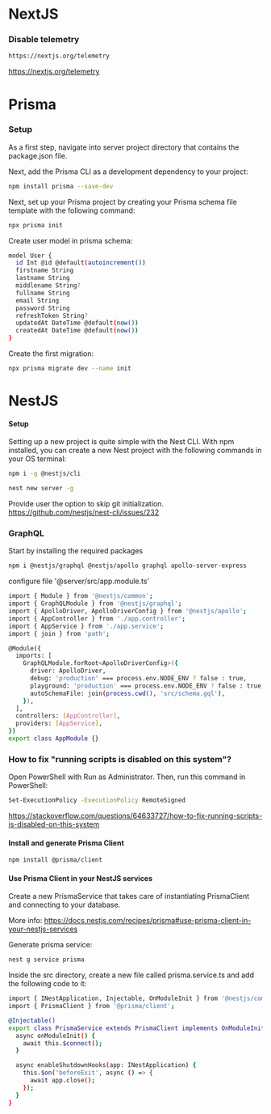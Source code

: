 # NextJS

### Disable telemetry

```bash
https://nextjs.org/telemetry
```

https://nextjs.org/telemetry

# Prisma

### Setup

As a first step, navigate into server project directory that contains the package.json file.

Next, add the Prisma CLI as a development dependency to your project:

```bash
npm install prisma --save-dev
```

Next, set up your Prisma project by creating your Prisma schema file template with the following command:

```bash
npx prisma init
```

Create user model in prisma schema:

```bash
model User {
  id Int @id @default(autoincrement())
  firstname String
  lastname String
  middlename String?
  fullname String
  email String
  password String
  refreshToken String?
  updatedAt DateTime @default(now())
  createdAt DateTime @default(now())
}
```

Create the first migration:

```bash
npx prisma migrate dev --name init
```

# NestJS

#### Setup

Setting up a new project is quite simple with the Nest CLI. With npm installed, you can create a new Nest project with the following commands in your OS terminal:

```bash
npm i -g @nestjs/cli
```

```bash
nest new server -g
```

Provide user the option to skip git initialization.
<https://github.com/nestjs/nest-cli/issues/232>

### GraphQL

Start by installing the required packages

```bash
npm i @nestjs/graphql @nestjs/apollo graphql apollo-server-express
```

configure file '@server/src/app.module.ts'

```bash
import { Module } from '@nestjs/common';
import { GraphQLModule } from '@nestjs/graphql';
import { ApolloDriver, ApolloDriverConfig } from '@nestjs/apollo';
import { AppController } from './app.controller';
import { AppService } from './app.service';
import { join } from 'path';

@Module({
  imports: [
    GraphQLModule.forRoot<ApolloDriverConfig>({
      driver: ApolloDriver,
      debug: 'production' === process.env.NODE_ENV ? false : true,
      playground: 'production' === process.env.NODE_ENV ? false : true,
      autoSchemaFile: join(process.cwd(), 'src/schema.gql'),
    }),
  ],
  controllers: [AppController],
  providers: [AppService],
})
export class AppModule {}
```

### How to fix "running scripts is disabled on this system"?

Open PowerShell with Run as Administrator. Then, run this command in PowerShell:

```bash
Set-ExecutionPolicy -ExecutionPolicy RemoteSigned
```

<https://stackoverflow.com/questions/64633727/how-to-fix-running-scripts-is-disabled-on-this-system>

#### Install and generate Prisma Client

```bash
npm install @prisma/client
```

#### Use Prisma Client in your NestJS services

Create a new PrismaService that takes care of instantiating PrismaClient and connecting to your database.

More info: <https://docs.nestjs.com/recipes/prisma#use-prisma-client-in-your-nestjs-services>

Generate prisma service:

```bash
nest g service prisma
```

Inside the src directory, create a new file called prisma.service.ts and add the following code to it:

```bash
import { INestApplication, Injectable, OnModuleInit } from '@nestjs/common';
import { PrismaClient } from '@prisma/client';

@Injectable()
export class PrismaService extends PrismaClient implements OnModuleInit {
  async onModuleInit() {
    await this.$connect();
  }

  async enableShutdownHooks(app: INestApplication) {
    this.$on('beforeExit', async () => {
      await app.close();
    });
  }
}
```
